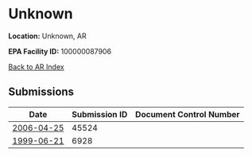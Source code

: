 # Unknown

**Location:** Unknown, AR

**EPA Facility ID:** 100000087906

[Back to AR Index](../../index.md)

## Submissions

| Date | Submission ID | Document Control Number |
|------|--------------|-------------------------|
| [2006-04-25](submissions/45524.md) | 45524 |  |
| [1999-06-21](submissions/6928.md) | 6928 |  |
